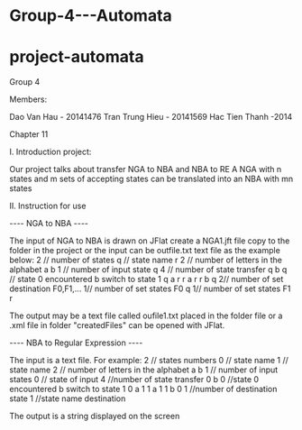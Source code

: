 # Group-4---Automata
# project-automata
Group 4

Members:  

Dao Van Hau - 20141476
Tran Trung Hieu - 20141569
Hac Tien Thanh -2014

Chapter 11

I.	Introduction project:

Our project talks about transfer NGA to NBA and NBA to RE
A NGA with n states and m sets of accepting states can be translated into an NBA with mn
states

II.	Instruction for use

---- NGA to NBA ----

  The input of NGA to NBA is drawn on JFlat create a NGA1.jft file copy to
the folder in the project or the input can be outfile.txt text file as 
the example below:
2 // number of states
q // state name
r
2 // number of letters in the alphabet
a
b
1 // number of input state
q
4 // number of state transfer
q b q // state 0 encountered b switch to state 1
q a r
r a r
r b q
2// number of set destination F0,F1,...
1// number of set states F0
q
1// number of set states F1
r

   The output may be a text file called oufile1.txt placed in the folder file 
or a .xml file in folder "createdFiles" can be opened with JFlat.

---- NBA to Regular Expression ----

  The input is a text file. For example:
2 // states numbers
0 // state name
1 // state name
2 // number of letters in the alphabet
a
b
1 // number of input states
0 // state of input
4 //number of state transfer
0 b 0 //state 0 encountered b switch to state 1
0 a 1
1 a 1
1 b 0
1 //number of destination state
1 //state name destination

   The output is a string displayed on the screen

